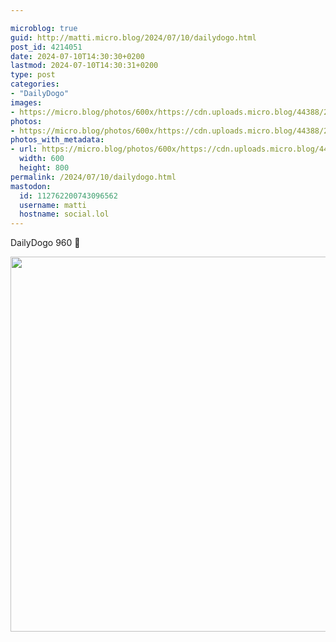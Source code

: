 ```yaml
---

microblog: true
guid: http://matti.micro.blog/2024/07/10/dailydogo.html
post_id: 4214051
date: 2024-07-10T14:30:30+0200
lastmod: 2024-07-10T14:30:31+0200
type: post
categories:
- "DailyDogo"
images:
- https://micro.blog/photos/600x/https://cdn.uploads.micro.blog/44388/2024/204d050b9f3f4dd4b9eda0a29ad23491.jpg
photos:
- https://micro.blog/photos/600x/https://cdn.uploads.micro.blog/44388/2024/204d050b9f3f4dd4b9eda0a29ad23491.jpg
photos_with_metadata:
- url: https://micro.blog/photos/600x/https://cdn.uploads.micro.blog/44388/2024/204d050b9f3f4dd4b9eda0a29ad23491.jpg
  width: 600
  height: 800
permalink: /2024/07/10/dailydogo.html
mastodon:
  id: 112762200743096562
  username: matti
  hostname: social.lol
---
```

DailyDogo 960 🐶

<img src="/media/uploads/2024/204d050b9f3f4dd4b9eda0a29ad23491.jpg" width="600" alt="" />
